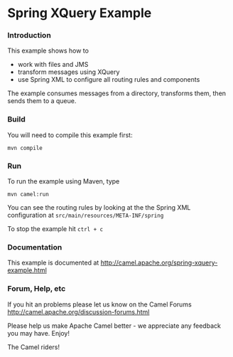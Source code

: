 # Spring XQuery Example

### Introduction
This example shows how to

 * work with files and JMS
 * transform messages using XQuery
 * use Spring XML to configure all routing rules and components

The example consumes messages from a directory, transforms them, then sends
them to a queue.

### Build
You will need to compile this example first:

	mvn compile

### Run
To run the example using Maven, type

	mvn camel:run

You can see the routing rules by looking at the the Spring XML configuration
at `src/main/resources/META-INF/spring`

To stop the example hit `ctrl + c`

### Documentation
This example is documented at <http://camel.apache.org/spring-xquery-example.html>


### Forum, Help, etc

If you hit an problems please let us know on the Camel Forums
	<http://camel.apache.org/discussion-forums.html>

Please help us make Apache Camel better - we appreciate any feedback you may
have.  Enjoy!



The Camel riders!
